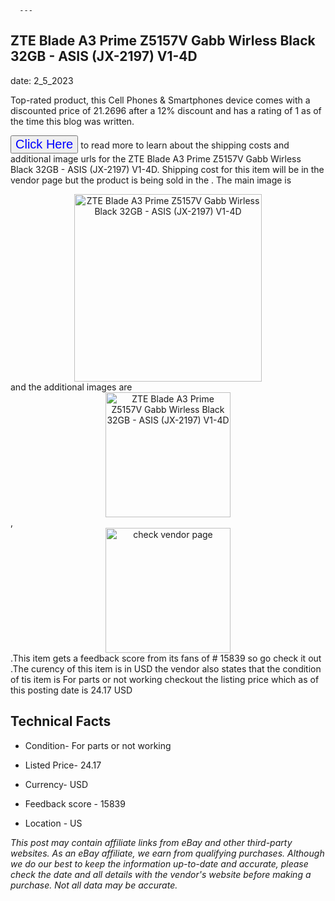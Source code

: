  
      ---
      

 ## ZTE Blade A3 Prime Z5157V Gabb Wirless Black 32GB -  ASIS (JX-2197) V1-4D 

 

      

date: 2_5_2023
     

    
      

Top-rated product, this Cell Phones & Smartphones device comes with a discounted price of 21.2696 after a 12% discount and has a rating of  1 as of the time this blog was written.

 <button style="font-size:20px;color:blue" onclick="window.location.href = 'https://www.ebay.com/itm/144908298008?hash=item21bd352718%3Ag%3AbYoAAOSw9jtjya7Z&mkevt=1&mkcid=1&mkrid=711-53200-19255-0&campid=%253CePNCampaignId%253E&customid=%253CreferenceId%253E&toolid=10049'">Click Here</button>  to read more to learn about the shipping costs and additional image urls for the ZTE Blade A3 Prime Z5157V Gabb Wirless Black 32GB -  ASIS (JX-2197) V1-4D. Shipping cost for this item will be in the vendor page but the product is being sold in the . The main image is <div style="text-align:center;"><img onclick="window.location.href = 'https://www.ebay.com/itm/144908298008?hash=item21bd352718%3Ag%3AbYoAAOSw9jtjya7Z&mkevt=1&mkcid=1&mkrid=711-53200-19255-0&campid=%253CePNCampaignId%253E&customid=%253CreferenceId%253E&toolid=10049';" src="https://i.ebayimg.com/thumbs/images/g/bYoAAOSw9jtjya7Z/s-l225.jpg" alt="ZTE Blade A3 Prime Z5157V Gabb Wirless Black 32GB -  ASIS (JX-2197) V1-4D" style="width:300px; height:auto;object-fit:contain;" /></div> and the additional images are <div style="text-align:center;"><img onclick="window.location.href = 'https://www.ebay.com/itm/144908298008?hash=item21bd352718%3Ag%3AbYoAAOSw9jtjya7Z&mkevt=1&mkcid=1&mkrid=711-53200-19255-0&campid=%253CePNCampaignId%253E&customid=%253CreferenceId%253E&toolid=10049';" src="https://i.ebayimg.com/images/g/bYoAAOSw9jtjya7Z/s-l1600.jpg" alt="ZTE Blade A3 Prime Z5157V Gabb Wirless Black 32GB -  ASIS (JX-2197) V1-4D" style="width:200px; height:auto;object-fit:contain;" /></div>,<div style="text-align:center;"><img onclick="window.location.href = 'https://www.ebay.com/itm/144908298008?hash=item21bd352718%3Ag%3AbYoAAOSw9jtjya7Z&mkevt=1&mkcid=1&mkrid=711-53200-19255-0&campid=%253CePNCampaignId%253E&customid=%253CreferenceId%253E&toolid=10049';" src="https://origin-galleryplus.ebayimg.com/ws/web/144908298008_2_0_1/225x225.jpg,https://origin-galleryplus.ebayimg.com/ws/web/144908298008_3_0_1/225x225.jpg" alt="check vendor page" style="width:200px; height:auto;object-fit:contain;"/></div>.This item gets a feedback score from its fans of # 15839 so go check it out .The curency of this item is in USD the vendor also states that the condition of tis item is For parts or not working checkout the listing price which as of this posting date is  24.17 USD 


      
      

 ## Technical Facts 



      

 - Condition- For parts or not working 


      

 - Listed Price- 24.17 


      

 - Currency- USD 


      

 - Feedback score - 15839 


      

 - Location - US 



      

*_This post may contain affiliate links from eBay and other third-party websites. As an eBay affiliate, we earn from qualifying purchases. Although we do our best to keep the information up-to-date and accurate, please check the date and all details with the vendor's website before making a purchase. Not all data may be accurate._*



      
      